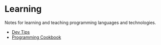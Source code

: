 # Learning

Notes for learning and teaching programming languages and technologies.

* [Dev Tips](dev-tips/README.md)
* [Programming Cookbook](languages/cookbook/README.md)
